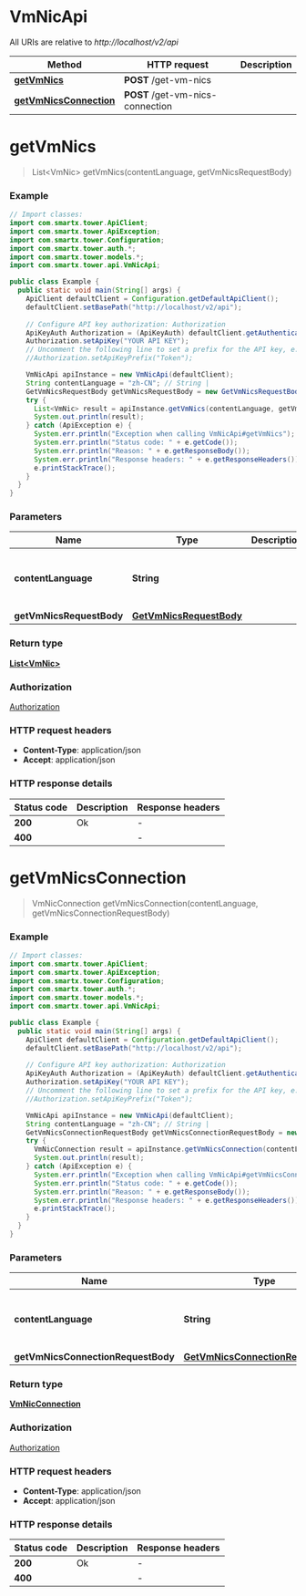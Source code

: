 # VmNicApi

All URIs are relative to *http://localhost/v2/api*

Method | HTTP request | Description
------------- | ------------- | -------------
[**getVmNics**](VmNicApi.md#getVmNics) | **POST** /get-vm-nics | 
[**getVmNicsConnection**](VmNicApi.md#getVmNicsConnection) | **POST** /get-vm-nics-connection | 


<a name="getVmNics"></a>
# **getVmNics**
> List&lt;VmNic&gt; getVmNics(contentLanguage, getVmNicsRequestBody)



### Example
```java
// Import classes:
import com.smartx.tower.ApiClient;
import com.smartx.tower.ApiException;
import com.smartx.tower.Configuration;
import com.smartx.tower.auth.*;
import com.smartx.tower.models.*;
import com.smartx.tower.api.VmNicApi;

public class Example {
  public static void main(String[] args) {
    ApiClient defaultClient = Configuration.getDefaultApiClient();
    defaultClient.setBasePath("http://localhost/v2/api");
    
    // Configure API key authorization: Authorization
    ApiKeyAuth Authorization = (ApiKeyAuth) defaultClient.getAuthentication("Authorization");
    Authorization.setApiKey("YOUR API KEY");
    // Uncomment the following line to set a prefix for the API key, e.g. "Token" (defaults to null)
    //Authorization.setApiKeyPrefix("Token");

    VmNicApi apiInstance = new VmNicApi(defaultClient);
    String contentLanguage = "zh-CN"; // String | 
    GetVmNicsRequestBody getVmNicsRequestBody = new GetVmNicsRequestBody(); // GetVmNicsRequestBody | 
    try {
      List<VmNic> result = apiInstance.getVmNics(contentLanguage, getVmNicsRequestBody);
      System.out.println(result);
    } catch (ApiException e) {
      System.err.println("Exception when calling VmNicApi#getVmNics");
      System.err.println("Status code: " + e.getCode());
      System.err.println("Reason: " + e.getResponseBody());
      System.err.println("Response headers: " + e.getResponseHeaders());
      e.printStackTrace();
    }
  }
}
```

### Parameters

Name | Type | Description  | Notes
------------- | ------------- | ------------- | -------------
 **contentLanguage** | **String**|  | [enum: zh-CN, en-US]
 **getVmNicsRequestBody** | [**GetVmNicsRequestBody**](GetVmNicsRequestBody.md)|  |

### Return type

[**List&lt;VmNic&gt;**](VmNic.md)

### Authorization

[Authorization](../README.md#Authorization)

### HTTP request headers

 - **Content-Type**: application/json
 - **Accept**: application/json

### HTTP response details
| Status code | Description | Response headers |
|-------------|-------------|------------------|
**200** | Ok |  -  |
**400** |  |  -  |

<a name="getVmNicsConnection"></a>
# **getVmNicsConnection**
> VmNicConnection getVmNicsConnection(contentLanguage, getVmNicsConnectionRequestBody)



### Example
```java
// Import classes:
import com.smartx.tower.ApiClient;
import com.smartx.tower.ApiException;
import com.smartx.tower.Configuration;
import com.smartx.tower.auth.*;
import com.smartx.tower.models.*;
import com.smartx.tower.api.VmNicApi;

public class Example {
  public static void main(String[] args) {
    ApiClient defaultClient = Configuration.getDefaultApiClient();
    defaultClient.setBasePath("http://localhost/v2/api");
    
    // Configure API key authorization: Authorization
    ApiKeyAuth Authorization = (ApiKeyAuth) defaultClient.getAuthentication("Authorization");
    Authorization.setApiKey("YOUR API KEY");
    // Uncomment the following line to set a prefix for the API key, e.g. "Token" (defaults to null)
    //Authorization.setApiKeyPrefix("Token");

    VmNicApi apiInstance = new VmNicApi(defaultClient);
    String contentLanguage = "zh-CN"; // String | 
    GetVmNicsConnectionRequestBody getVmNicsConnectionRequestBody = new GetVmNicsConnectionRequestBody(); // GetVmNicsConnectionRequestBody | 
    try {
      VmNicConnection result = apiInstance.getVmNicsConnection(contentLanguage, getVmNicsConnectionRequestBody);
      System.out.println(result);
    } catch (ApiException e) {
      System.err.println("Exception when calling VmNicApi#getVmNicsConnection");
      System.err.println("Status code: " + e.getCode());
      System.err.println("Reason: " + e.getResponseBody());
      System.err.println("Response headers: " + e.getResponseHeaders());
      e.printStackTrace();
    }
  }
}
```

### Parameters

Name | Type | Description  | Notes
------------- | ------------- | ------------- | -------------
 **contentLanguage** | **String**|  | [enum: zh-CN, en-US]
 **getVmNicsConnectionRequestBody** | [**GetVmNicsConnectionRequestBody**](GetVmNicsConnectionRequestBody.md)|  |

### Return type

[**VmNicConnection**](VmNicConnection.md)

### Authorization

[Authorization](../README.md#Authorization)

### HTTP request headers

 - **Content-Type**: application/json
 - **Accept**: application/json

### HTTP response details
| Status code | Description | Response headers |
|-------------|-------------|------------------|
**200** | Ok |  -  |
**400** |  |  -  |

